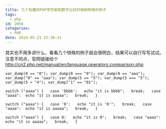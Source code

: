 ```yaml
---
title: 几个有趣的PHP字符串和数字比较时强制转换的例子
tags:
  - php
id: 2058
categories:
  - PHP
date: 2014-05-21 15:30:41
---
```


其实也不用多讲什么，看看几个特殊的例子就会很明白，结果可以自行写写试试。注意不同点，官网链接给个 http://cn2.php.net/manual/en/language.operators.comparison.php

`var_dump(0 == "0");
var_dump(0 === "0");
var_dump(0 == "aaa");
var_dump("0" == "aaa");
var_dump(5 == "5");
var_dump(5 === "5");
var_dump(5 > "4");
var_dump("1" == "01");
`
<!--more-->

`switch ("aaaa") {  
case 'bbbb':  
    echo "it is bbbb";  
    break;  
case "aaaa": 
    echo "it is aaaaa";  
    break;  
}`

`switch ("aaaa") {  
case '0':  
    echo "it is '0'";  
    break;  
case "aaaa": 
    echo "it is aaaaa";  
    break;  
}  `

`switch ("aaaa") {  
case 0:  
    echo "it is 0";  
    break;  
case "aaaa": 
    echo "it is aaaaa";  
    break;  
}  
`